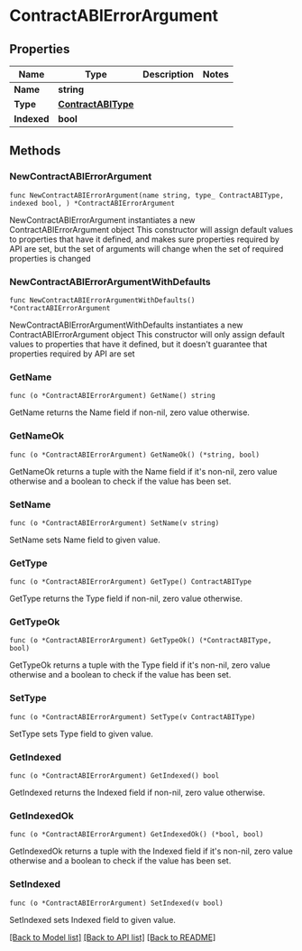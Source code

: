 # ContractABIErrorArgument

## Properties

Name | Type | Description | Notes
------------ | ------------- | ------------- | -------------
**Name** | **string** |  | 
**Type** | [**ContractABIType**](ContractABIType.md) |  | 
**Indexed** | **bool** |  | 

## Methods

### NewContractABIErrorArgument

`func NewContractABIErrorArgument(name string, type_ ContractABIType, indexed bool, ) *ContractABIErrorArgument`

NewContractABIErrorArgument instantiates a new ContractABIErrorArgument object
This constructor will assign default values to properties that have it defined,
and makes sure properties required by API are set, but the set of arguments
will change when the set of required properties is changed

### NewContractABIErrorArgumentWithDefaults

`func NewContractABIErrorArgumentWithDefaults() *ContractABIErrorArgument`

NewContractABIErrorArgumentWithDefaults instantiates a new ContractABIErrorArgument object
This constructor will only assign default values to properties that have it defined,
but it doesn't guarantee that properties required by API are set

### GetName

`func (o *ContractABIErrorArgument) GetName() string`

GetName returns the Name field if non-nil, zero value otherwise.

### GetNameOk

`func (o *ContractABIErrorArgument) GetNameOk() (*string, bool)`

GetNameOk returns a tuple with the Name field if it's non-nil, zero value otherwise
and a boolean to check if the value has been set.

### SetName

`func (o *ContractABIErrorArgument) SetName(v string)`

SetName sets Name field to given value.


### GetType

`func (o *ContractABIErrorArgument) GetType() ContractABIType`

GetType returns the Type field if non-nil, zero value otherwise.

### GetTypeOk

`func (o *ContractABIErrorArgument) GetTypeOk() (*ContractABIType, bool)`

GetTypeOk returns a tuple with the Type field if it's non-nil, zero value otherwise
and a boolean to check if the value has been set.

### SetType

`func (o *ContractABIErrorArgument) SetType(v ContractABIType)`

SetType sets Type field to given value.


### GetIndexed

`func (o *ContractABIErrorArgument) GetIndexed() bool`

GetIndexed returns the Indexed field if non-nil, zero value otherwise.

### GetIndexedOk

`func (o *ContractABIErrorArgument) GetIndexedOk() (*bool, bool)`

GetIndexedOk returns a tuple with the Indexed field if it's non-nil, zero value otherwise
and a boolean to check if the value has been set.

### SetIndexed

`func (o *ContractABIErrorArgument) SetIndexed(v bool)`

SetIndexed sets Indexed field to given value.



[[Back to Model list]](../README.md#documentation-for-models) [[Back to API list]](../README.md#documentation-for-api-endpoints) [[Back to README]](../README.md)


